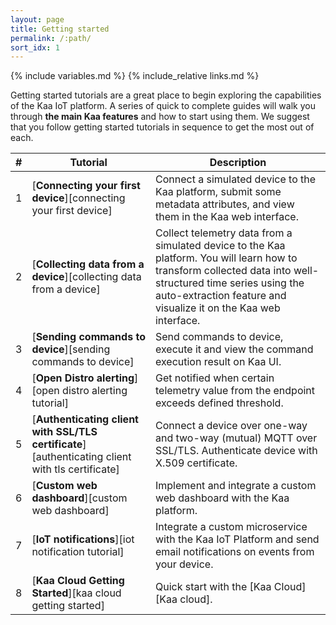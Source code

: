 ```yaml
---
layout: page
title: Getting started
permalink: /:path/
sort_idx: 1
---
```


{% include variables.md %}
{% include_relative links.md %}


Getting started tutorials are a great place to begin exploring the capabilities of the Kaa IoT platform.
A series of quick to complete guides will walk you through **the main Kaa features** and how to start using them.
We suggest that you follow getting started tutorials in sequence to get the most out of each.


| # | **Tutorial**                                                                                         | **Description**                                                                                                                                                                                                                  |
| - | ---------------------------------------------------------------------------------------------------- | -------------------------------------------------------------------------------------------------------------------------------------------------------------------------------------------------------------------------------- |
| 1 | [**Connecting your first device**][connecting your first device]                                     | Connect a simulated device to the Kaa platform, submit some metadata attributes, and view them in the Kaa web interface.                                                                                                         |
| 2 | [**Collecting data from a device**][collecting data from a device]                                   | Collect telemetry data from a simulated device to the Kaa platform. You will learn how to transform collected data into well-structured time series using the auto-extraction feature and visualize it on the Kaa web interface. |
| 3 | [**Sending commands to device**][sending commands to device]                                         | Send commands to device, execute it and view the command execution result on Kaa UI.                                                                                                                                             |
| 4 | [**Open Distro alerting**][open distro alerting tutorial]                                            | Get notified when certain telemetry value from the endpoint exceeds defined threshold.                                                                                                                                           |
| 5 | [**Authenticating client with SSL/TLS certificate**][authenticating client with tls certificate]     | Connect a device over one-way and two-way (mutual) MQTT over SSL/TLS. Authenticate device with X.509 certificate.                                                                                                          |
| 6 | [**Custom web dashboard**][custom web dashboard]                                                     | Implement and integrate a custom web dashboard with the Kaa platform.                                                                                                                                                            |
| 7 | [**IoT notifications**][iot notification tutorial]                                                   | Integrate a custom microservice with the Kaa IoT Platform and send email notifications on events from your device.                                                                                                               |
| 8 | [**Kaa Cloud Getting Started**][kaa cloud getting started]                                           | Quick start with the [Kaa Cloud][Kaa cloud].                                                                                                                                                                                     |
